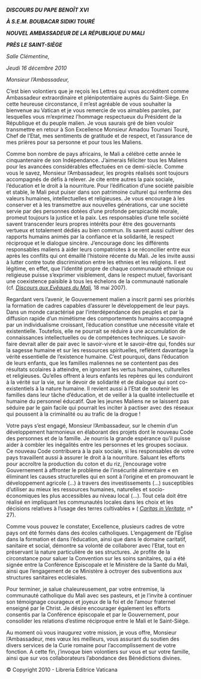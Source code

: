 ***DISCOURS DU PAPE BENOÎT XVI***

***À S.E.M. BOUBACAR SIDIKI TOURÉ***

***NOUVEL AMBASSADEUR DE LA RÉPUBLIQUE DU MALI***

***PRÈS LE SAINT-SIÈGE***

*Salle Clémentine,*

*Jeudi 16 décembre 2010*

*Monsieur l’Ambassadeur,*

C’est bien volontiers que je reçois les Lettres qui vous accréditent comme Ambassadeur extraordinaire et plénipotentiaire auprès du Saint-Siège. En cette heureuse circonstance, il m’est agréable de vous souhaiter la bienvenue au Vatican et je vous remercie de vos aimables paroles, par lesquelles vous m’exprimez l’hommage respectueux du Président de la République et du peuple malien. Je vous saurais gré de bien vouloir transmettre en retour à Son Excellence Monsieur Amadou Toumani Touré, Chef de l’Etat, mes sentiments de gratitude et de respect, et l’assurance de mes prières pour sa personne et pour tous les Maliens.

Comme bon nombre de pays africains, le Mali a célébré cette année le cinquantenaire de son Indépendance. J’aimerais féliciter tous les Maliens pour les avancées considérables effectuées en ce demi-siècle. Comme vous le savez, Monsieur l’Ambassadeur, les progrès réalisés sont toujours accompagnés de défis à relever. Je cite entre autres la paix sociale, l’éducation et le droit à la nourriture. Pour l’édification d’une société paisible et stable, le Mali peut puiser dans son patrimoine culturel qui renferme des valeurs humaines, intellectuelles et religieuses. Je vous encourage à les conserver et à les transmettre aux nouvelles générations, car une société servie par des personnes dotées d’une profonde perspicacité morale, promeut toujours la justice et la paix. Les responsables d’une telle société savent transcender leurs propres intérêts pour être des gouvernants vertueux et totalement dédiés au bien commun. Ils savent aussi cultiver des rapports humains animés par la confiance et la solidarité, le respect réciproque et le dialogue sincère. J’encourage donc les différents responsables maliens à aider leurs compatriotes à se réconcilier entre eux après les conflits qui ont émaillé l’histoire récente du Mali. Je les invite aussi à lutter contre toute discrimination entre les ethnies et les religions. Il est légitime, en effet, que l’identité propre de chaque communauté ethnique ou religieuse puisse s’exprimer visiblement, dans le respect mutuel, favorisant une coexistence paisible à tous les échelons de la communauté nationale (cf. *[Discours aux Evêques du Mali](/content/benedict-xvi/fr/speeches/2007/may/documents/hf_ben-xvi_spe_20070518_ad-limina-mali.html),* 18 mai 2007).

Regardant vers l’avenir, le Gouvernement malien a inscrit parmi ses priorités la formation de cadres capables d’assurer le développement de leur pays. Dans un monde caractérisé par l’interdépendance des peuples et par la diffusion rapide d’un mimétisme des comportements humains accompagné par un individualisme croissant, l’éducation constitue une nécessité vitale et existentielle. Toutefois, elle ne pourrait se réduire à une accumulation de connaissances intellectuelles ou de compétences techniques. Le savoir-faire devrait aller de pair avec le savoir-vivre et le savoir-être qui, fondés sur la sagesse humaine et sur les ressources spirituelles, reflètent davantage la vérité essentielle de l’existence humaine. C’est pourquoi, dans l’éducation de leurs enfants, que les familles maliennes ne se contentent pas des résultats scolaires à atteindre, en ignorant les vertus humaines, culturelles et religieuses. Qu’elles offrent à leurs enfants les repères qui les conduiront à la vérité sur la vie, sur le devoir de solidarité et de dialogue qui sont co-existentiels à la nature humaine. Il revient aussi à l’Etat de soutenir les familles dans leur tâche d’éducation, et de veiller à la qualité intellectuelle et humaine du personnel éducatif. Que les jeunes Maliens ne se laissent pas séduire par le gain facile qui pourrait les inciter à pactiser avec des réseaux qui poussent à la criminalité ou au trafic de la drogue !

Votre pays s’est engagé, Monsieur l’Ambassadeur, sur le chemin d’un développement harmonieux en élaborant des projets dont le nouveau Code des personnes et de la famille. Je nourris la grande espérance qu’il puisse aider à combler les inégalités entre les personnes et les groupes sociaux. Ce nouveau Code contribuera à la paix sociale, si les responsables de votre pays travaillent aussi à assurer le droit à la nourriture. Saluant les efforts pour accroître la production du coton et du riz, j’encourage votre Gouvernement à affronter le problème de l’insécurité alimentaire « en éliminant les causes structurelles qui en sont à l’origine et en promouvant le développement agricole (…) à travers des investissements (…) susceptibles d’utiliser au mieux les ressources humaines, naturelles et socio-économiques les plus accessibles au niveau local (…). Tout cela doit être réalisé en impliquant les communautés locales dans les choix et les décisions relatives à l’usage des terres cultivables » ( *[Caritas in Veritate](/content/benedict-xvi/fr/encyclicals/documents/hf_ben-xvi_enc_20090629_caritas-in-veritate.html)*, n° 27).

Comme vous pouvez le constater, Excellence, plusieurs cadres de votre pays ont été formés dans des écoles catholiques. L’engagement de l’Eglise dans la formation et dans l’éducation, ainsi que dans le domaine caritatif, sanitaire et social, démontre sa volonté de collaborer avec l’Etat, tout en préservant la nature particulière de ses structures. Je profite de la circonstance pour saluer la Convention sur les soins sanitaires, qui a été signée entre la Conférence Episcopale et le Ministère de la Santé du Mali, ainsi que l’engagement de ce Ministère à octroyer des subventions aux structures sanitaires ecclésiales.

Pour terminer, je salue chaleureusement, par votre entremise, la communauté catholique du Mali avec ses pasteurs, et je l’invite à continuer son témoignage courageux et joyeux de la foi et de l’amour fraternel enseigné par le Christ. Je désire encourager également les efforts consentis par la Conférence épiscopale et par le Gouvernement, pour consolider les relations d’estime réciproque entre le Mali et le Saint-Siège.

Au moment où vous inaugurez votre mission, je vous offre, Monsieur l’Ambassadeur, mes vœux les meilleurs, vous assurant du soutien des divers services de la Curie romaine pour l’accomplissement de votre fonction. A cette fin, j’invoque bien volontiers sur vous et sur votre famille, ainsi que sur vos collaborateurs l’abondance des Bénédictions divines.

© Copyright 2010 - Libreria Editrice Vaticana